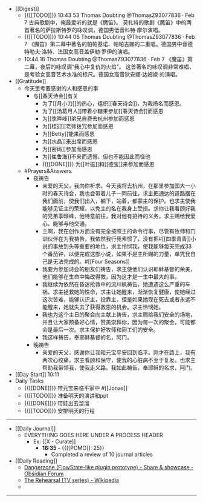 - [[Digest]]
    - {{[[TODO]]}} 10:43 53 Thomas Doubting
@ThomasZ93077836
·
Feb 7
古典歌剧中，俺最爱听的就是《魔笛》。
莫扎特的歌剧《魔笛》中的两首著名的萨拉斯特罗的咏叹调，德国男低音科特·摩尔演唱。
    - {{[[TODO]]}} 10:44 06 Thomas Doubting
@ThomasZ93077836
·
Feb 7
《魔笛》第二幕中著名的帕帕基诺、帕帕吉娜的二重唱。德国男中音德特勒夫·洛特、法国女高音盖伊勒·罗伊的演唱。
    - 10:44 18 
Thomas Doubting
@ThomasZ93077836
·
Feb 7
《魔笛》第二幕，夜后的咏叹调“我心中复仇的火焰”。
这首著名的咏叹调非常难唱，是考验女高音艺术水准的标尺。德国女高音狄安娜·达姆娆
的演唱。
- [[Gratitude]]
    - 今天思考要感谢的人和感恩的事
        - 与[[春天诗会]]有关
            - 为了[[月小刀]]的热心，组织[[春天诗会]]，为我扬名而感恩。
            - 为了[[汤葛月人]]带着小糖果参加[[春天诗会]]而感恩
            - 为[[季晔峰]]弟兄自费去杭州参加而感恩
            - 为[[桂迎]]老师拨冗参加而感恩
            - 为[[Betty]]能来而感恩
            - 为[[水晶]]来出席而感恩
            - 为[[密码]]参加而感恩
            - 为[[崔鲁海]]不来而遗憾，但也不能因此而怪他
            - {{[[DONE]]}} 为[[叶振]]和[[德宝]]来参加而感恩
    - #Prayers&Answers
        - 夜祷告
            - 亲爱的天父，我向你祈求。今天我将去杭州，在那里参加国大一小时的春天诗会，我也会带着儿子一同前往，求主把通达的道路摆在我们面前，使我们出入，躺下，站着，都蒙主的保护。也求主使我能够见证主的荣耀，以免主的名在我身上受损。求你让我看顾好我的兄弟季晔峰，他特意前往，我对他有招待的义务，求主赐给我爱心，能够与他交通。
            - 主啊，我在创作方面没有完全按照主的命令行事，尽管有牧师和门训伙伴在为我祷告，我依然我行我素惯了，没有把#[[四季青青]]小说的事放到头等重要的地位，求主怜悯我，使我能够每天完成33个番茄钟，以便完成这部小说，如果不是主所赐的力量，单凭我自己是无法完成的。#[[Four Seasons]]
            - 我要为参加诗会的朋友们祷告，求主使他们认识耶稣基督的荣美，他们能够在生命中悔改得救，因为这才是一生中最大的事。
            - 我继续为依然在昏迷抢救中的流川枫祷告，她遭遇这么严重的车祸，求主拯救她的性命，求主让她醒来，渐渐恢复健康，使她经过这次苦难，能够认识主，投靠主，但是如果她现在死去或者永远不能醒来，她就失去了获得救恩的机会。求主怜悯她。
            - 我也为这个主日的聚会向主献上祷告，求主赐给我们安全的场地，并且让大家预备好心情，赞美崇拜你，因为每一次的聚会，可能都会是最后一次。求主保护好牧师和同工们的安全。
            - 我这样祷告，奉耶稣基督的名，阿门。
        - 晚祷告
            - 亲爱的天父，感谢你让我和元宝平安回到临平。刚才在路上，我有两次心绞痛，求主看顾和保守，使我的心脏病不至于复发。也求主帮助我带领我，使我走义路。我如此祷告，奉耶稣的名求，阿门。
- [[Day Start]] 10:11
- Daily Tasks
    - {{[[DONE]]}} 带元宝来临平家中 #[[Jonas]]
    - {{[[TODO]]}} 准备明天的演讲和ppt
    - {{[[DONE]]}} 带娃出去溜溜
    - {{[[TODO]]}} 安排明天的行程
- ---
- [[Daily Journal]] 
    - EVERYTHING GOES HERE UNDER A PROCESS HEADER
        - Ex: [[X - Curate]]
            - **16:35** - {{[[POMO]]: 25}}
                -  Completed a review of 10 journal articles
- [[Daily Reading]]
    - [Dangerzone (FlowState-like plugin prototype) - Share & showcase - Obsidian Forum](https://forum.obsidian.md/t/dangerzone-flowstate-like-plugin-prototype/8776/35)
    - [The Rehearsal (TV series) - Wikipedia](https://en.wikipedia.org/wiki/The_Rehearsal_(TV_series))
    - 
- ---

